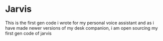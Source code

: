 # Jarvis
This is the first gen code i wrote for my personal voice assistant and as i have made newer versions of my desk companion, i am open sourcing my first gen code of jarvis
